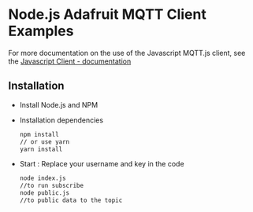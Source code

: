 # Node.js Adafruit MQTT Client Examples

For more documentation on the use of the Javascript MQTT.js client, see the [Javascript Client - documentation](https://github.com/mqttjs/MQTT.js)

## Installation

* Install Node.js and NPM

* Installation dependencies

  ```bash
  npm install
  // or use yarn
  yarn install
  ```

* Start :
    Replace your username and key in the code

    ```bash
    node index.js
    //to run subscribe
    node public.js
    //to public data to the topic
    ```

